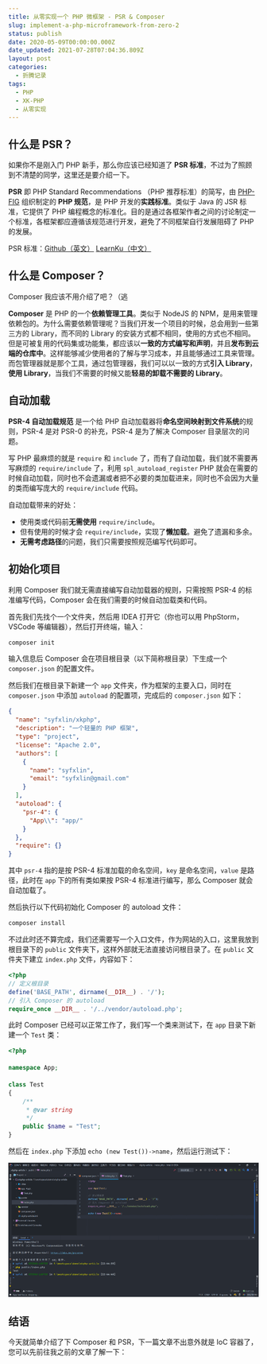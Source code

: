 ```yaml
---
title: 从零实现一个 PHP 微框架 - PSR & Composer
slug: implement-a-php-microframework-from-zero-2
status: publish
date: 2020-05-09T00:00:00.000Z
date_updated: 2021-07-28T07:04:36.809Z
layout: post
categories:
  - 折腾记录
tags:
  - PHP
  - XK-PHP
  - 从零实现
---
```


## 什么是 PSR？

如果你不是刚入门 PHP 新手，那么你应该已经知道了 **PSR 标准**，不过为了照顾到不清楚的同学，这里还是要介绍一下。

**PSR** 即 PHP Standard Recommendations （PHP 推荐标准）的简写，由 [PHP-FIG](https://github.com/php-fig) 组织制定的 **PHP 规范**，是 PHP 开发的**实践标准**。类似于 Java 的 JSR 标准，它提供了 PHP 编程概念的标准化。目的是通过各框架作者之间的讨论制定一个标准，各框架都应遵循该规范进行开发，避免了不同框架自行发展阻碍了 PHP 的发展。

PSR 标准：[Github（英文）](https://github.com/php-fig/fig-standards/blob/master/index.md) [LearnKu（中文）](https://learnku.com/docs/psr)

## 什么是 Composer？

Composer 我应该不用介绍了吧？（逃

**Composer** 是 PHP 的一个**依赖管理工具**。类似于 NodeJS 的 NPM，是用来管理依赖包的。为什么需要依赖管理呢？当我们开发一个项目的时候，总会用到一些第三方的 Library，而不同的 Library 的安装方式都不相同，使用的方式也不相同。但是可被复用的代码集或功能集，都应该以**一致的方式编写和声明**，并且**发布到云端的仓库中**。这样能够减少使用者的了解与学习成本，并且能够通过工具来管理。而包管理器就是那个工具，通过包管理器，我们可以以一致的方式**引入 Library**，**使用 Library**，当我们不需要的时候又能**轻易的卸载不需要的 Library**。

## 自动加载

**PSR-4 自动加载规范** 是一个给 PHP 自动加载器将**命名空间映射到文件系统**的规则，PSR-4 是对 PSR-0 的补充，PSR-4 是为了解决 Composer 目录层次的问题。

写 PHP 最麻烦的就是 `require` 和 `include` 了，而有了自动加载，我们就不需要再写麻烦的 `require/include` 了，利用 `spl_autoload_register` PHP 就会在需要的时候自动加载，同时也不会遗漏或者把不必要的类加载进来，同时也不会因为大量的类而编写庞大的 `require/include` 代码。

自动加载带来的好处：

- 使用类或代码前**无需使用** `require/include`。
- 但有使用的时候才会 `require/include`，实现了**懒加载**。避免了遗漏和多余。
- **无需考虑路径**的问题，我们只需要按照规范编写代码即可。

## 初始化项目

利用 Composer 我们就无需直接编写自动加载器的规则，只需按照 PSR-4 的标准编写代码，Composer 会在我们需要的时候自动加载类和代码。

首先我们先找个一个文件夹，然后用 IDEA 打开它（你也可以用 PhpStorm，VSCode 等编辑器），然后打开终端，输入：

```bash
composer init
```

输入信息后 Composer 会在项目根目录（以下简称根目录）下生成一个 `composer.json` 的配置文件。

然后我们在根目录下新建一个 `app` 文件夹，作为框架的主要入口，同时在 `composer.json` 中添加 `autoload` 的配置项，完成后的 `composer.json` 如下：

```json
{
  "name": "syfxlin/xkphp",
  "description": "一个轻量的 PHP 框架",
  "type": "project",
  "license": "Apache 2.0",
  "authors": [
    {
      "name": "syfxlin",
      "email": "syfxlin@gmail.com"
    }
  ],
  "autoload": {
    "psr-4": {
      "App\\": "app/"
    }
  },
  "require": {}
}
```

其中 `psr-4` 指的是按 PSR-4 标准加载的命名空间，`key` 是命名空间，`value` 是路径，此时在 `app` 下的所有类如果按 PSR-4 标准进行编写，那么 Composer 就会自动加载了。

然后执行以下代码初始化 Composer 的 autoload 文件：

```bash
composer install
```

不过此时还不算完成，我们还需要写一个入口文件，作为网站的入口，这里我放到根目录下的 `public` 文件夹下，这样外部就无法直接访问根目录了。在 `public` 文件夹下建立 `index.php` 文件，内容如下：

```php
<?php
// 定义根目录
define('BASE_PATH', dirname(__DIR__) . '/');
// 引入 Composer 的 autoload
require_once __DIR__ . '/../vendor/autoload.php';
```

此时 Composer 已经可以正常工作了，我们写一个类来测试下，在 `app` 目录下新建一个 `Test` 类：

```php
<?php

namespace App;

class Test
{
    /**
     * @var string
     */
    public $name = "Test";
}
```

然后在 `index.php` 下添加 `echo (new Test())->name`，然后运行测试下：

![](4cd64103-63dd-4ca6-aae1-45d11aa12dd9.jpg)

## 结语

今天就简单介绍了下 Composer 和 PSR，下一篇文章不出意外就是 IoC 容器了，您可以先前往我之前的文章了解一下：
